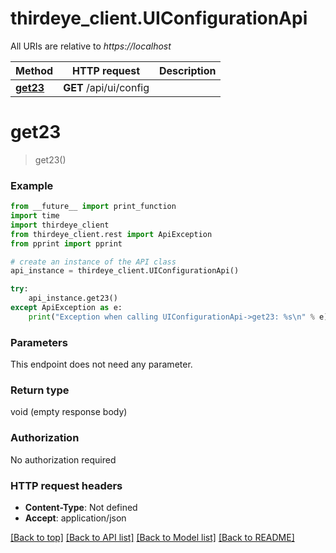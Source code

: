 # thirdeye_client.UIConfigurationApi

All URIs are relative to *https://localhost*

Method | HTTP request | Description
------------- | ------------- | -------------
[**get23**](UIConfigurationApi.md#get23) | **GET** /api/ui/config | 


# **get23**
> get23()



### Example
```python
from __future__ import print_function
import time
import thirdeye_client
from thirdeye_client.rest import ApiException
from pprint import pprint

# create an instance of the API class
api_instance = thirdeye_client.UIConfigurationApi()

try:
    api_instance.get23()
except ApiException as e:
    print("Exception when calling UIConfigurationApi->get23: %s\n" % e)
```

### Parameters
This endpoint does not need any parameter.

### Return type

void (empty response body)

### Authorization

No authorization required

### HTTP request headers

 - **Content-Type**: Not defined
 - **Accept**: application/json

[[Back to top]](#) [[Back to API list]](../README.md#documentation-for-api-endpoints) [[Back to Model list]](../README.md#documentation-for-models) [[Back to README]](../README.md)

